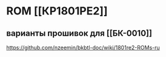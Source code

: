 # ROM [[КР1801РЕ2]]
##  варианты прошивок для [[БК-0010]]

https://github.com/nzeemin/bkbtl-doc/wiki/1801re2-ROMs-ru
